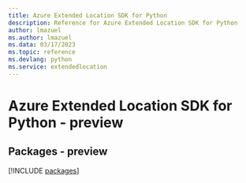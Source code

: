 ```yaml
---
title: Azure Extended Location SDK for Python
description: Reference for Azure Extended Location SDK for Python
author: lmazuel
ms.author: lmazuel
ms.data: 03/17/2023
ms.topic: reference
ms.devlang: python
ms.service: extendedlocation
---
```

# Azure Extended Location SDK for Python - preview
## Packages - preview
[!INCLUDE [packages](extended-location-index.md)]